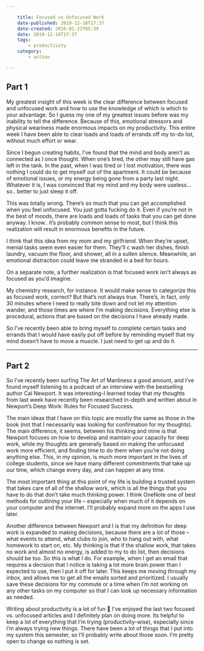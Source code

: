 ```yaml
---

    title: Focused vs Unfocused Work
    date-published: 2019-12-16T17:37
    date-created: 2016-01-22T05:39
    date: 2019-12-16T17:37
    tags:
        - productivity
    category:
        - action

---
```


## Part 1

My greatest insight of this week is the clear difference between focused and unfocused work and how to use the knowledge of which is which to your advantage. So I guess my one of my greatest issues before was my inability to tell the difference. Because of this, emotional stressors and physical weariness made enormous impacts on my productivity. This entire week I have been able to clear loads and loads of errands off my to-do list, without much effort or wear.

Since I begun creating habits, I’ve found that the mind and body aren’t as connected as I once thought. When one’s tired, the other may still have gas left in the tank. In the past, when I was tired or I lost motivation, there was nothing I could do to get myself out of the apartment. It could be because of emotional issues, or my energy being gone from a party last night. Whatever it is, I was convinced that my mind and my body were useless… so.. better to just sleep it off.

This was totally wrong. There’s so much that you can get accomplished when you feel unfocused. You just gotta fucking do it. Even if you’re not in the best of moods, there are loads and loads of tasks that you can get done anyway. I know.. it’s probably common sense to most, but I think this realization will result in enormous benefits in the future.

I think that this idea from my mom and my girlfriend. When they’re upset, menial tasks seem even easier for them. They’ll c wash her dishes, finish laundry, vacuum the floor, and shower, all in a sullen silence. Meanwhile, an emotional distraction could leave me stranded in a bed for hours.

On a separate note, a further realization is that focused work isn’t always as focused as you’d imagine.

My chemistry research, for instance. It would make sense to categorize this as focused work, correct? But that’s not always true. There’s, in fact, only 30 minutes where I need to really bite down and not let my attention wander, and those times are where I’m making decisions. Everything else is procedural, actions that are based on the decisions I have already made.

So I’ve recently been able to bring myself to complete certain tasks and errands that I would have easily put off before by reminding myself that my mind doesn’t have to move a muscle. I just need to get up and do it.

---

## Part 2



So I’ve recently been surfing The Art of Manliness a good amount, and I’ve found myself listening to a podcast of an interview with the bestselling author Cal Newport. It was interesting-I learned today that my thoughts from last week have recently been researched in-depth and written about in Newport’s Deep Work: Rules for Focused Success.

The main ideas that I have on this topic are mostly the same as those in the book (not that I necessarily was looking for confirmation for my thoughts). The main difference, it seems, between his thinking and mine is that Newport focuses on how to develop and maintain your capacity for deep work, while my thoughts are generally based on making the unfocused work more efficient, and finding time to do them when you’re not doing anything else. This, in my opinion, is much more important in the lives of college students, since we have many different commitments that take up our time, which change every day, and can happen at any time.

The most important thing at this point of my life is building a trusted system that takes care of all of the shallow work, which is all the things that you have to do that don’t take much thinking power. I think OneNote one of best methods for outlining your life – especially when much of it depends on your computer and the internet. I’ll probably expand more on the apps I use later.

Another difference between Newport and I is that my definition for deep work is expanded to making decisions, because there are a lot of those – what events to attend, what clubs to join, who to hang out with, what homework to start on, etc. My thinking is that if the shallow work, that takes no work and almost no energy, is added to my to do list, then decisions should be too. So this is what I do. For example, when I get an email that requires a decision that I notice is taking a lot more brain power than I expected to use, then I put it off for later. This keeps me moving through my inbox, and allows me to get all the emails sorted and prioritized. I usually save these decisions for my commute or a time when I’m not working on any other tasks on my computer so that I can look up necessary information as needed.

Writing about productivity is a lot of fun 🙂 I’ve enjoyed the last two focused vs. unfocused articles and I definitely plan on doing more. Its helpful to keep a lot of everything that I’m trying (productivity-wise), especially since I’m always trying new things. There have been a lot of things that I put into my system this semester, so I’ll probably write about those soon. I’m pretty open to change so nothing is set.
